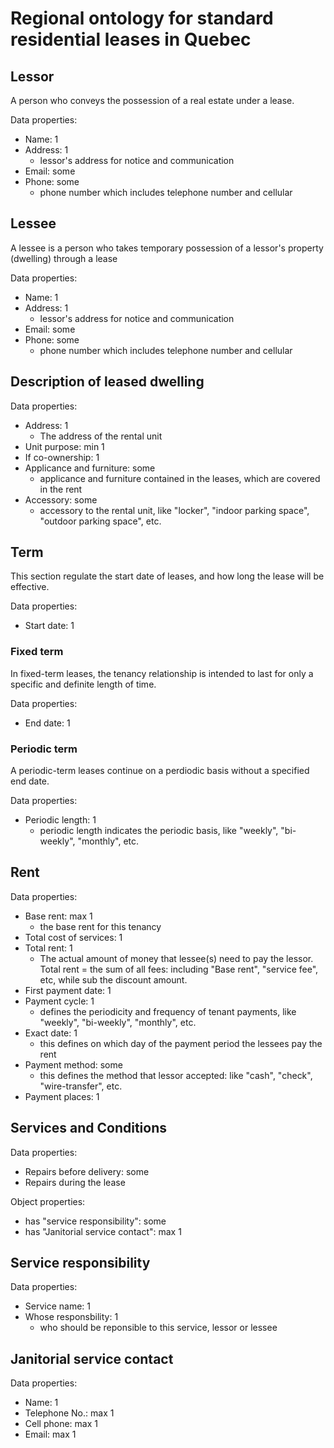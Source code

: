 # Regional ontology for standard residential leases in Quebec 

## Lessor

A person who conveys the possession of a real estate under a lease.

Data properties: 
- Name: 1 
- Address: 1
    - lessor's address for notice and communication 
- Email: some
- Phone: some
    - phone number which includes telephone number and cellular


## Lessee

A lessee is a person who takes temporary possession of a lessor's property (dwelling) through a lease 

Data properties: 
- Name: 1 
- Address: 1
    - lessor's address for notice and communication 
- Email: some
- Phone: some
    - phone number which includes telephone number and cellular

## Description of leased dwelling 

Data properties: 
- Address: 1
    - The address of the rental unit
- Unit purpose: min 1 
- If co-ownership: 1 
- Applicance and furniture: some
    - applicance and furniture contained in the leases, which are covered in the rent 
- Accessory: some 
    - accessory to the rental unit, like "locker", "indoor parking space", "outdoor parking space", etc. 


## Term 
This section regulate the start date of leases, and how long the lease will be effective. 

Data properties: 
- Start date: 1 
### Fixed term 
In fixed-term leases, the tenancy relationship is intended to last for only a specific and definite length of time.

Data properties: 
- End date: 1 

### Periodic term 
A periodic-term leases continue on a perdiodic basis without a specified end date. 

Data properties: 
- Periodic length: 1
    - periodic length indicates the periodic basis, like "weekly", "bi-weekly", "monthly", etc. 

## Rent 

Data properties: 
- Base rent: max 1 
    - the base rent for this tenancy
- Total cost of services: 1 
- Total rent: 1 
    - The actual amount of money that lessee(s) need to pay the lessor. Total rent = the sum of all fees: including "Base rent", "service fee", etc, while sub the discount amount. 
- First payment date: 1
- Payment cycle: 1 
    - defines the periodicity and frequency of tenant payments, like "weekly", "bi-weekly", "monthly", etc. 
- Exact date: 1 
    - this defines on which day of the payment period the lessees pay the rent
- Payment method: some
    - this defines the method that lessor accepted: like "cash", "check", "wire-transfer", etc. 
- Payment places: 1

## Services and Conditions 

Data properties: 
- Repairs before delivery: some
- Repairs during the lease

Object properties: 

- has "service responsibility": some 
- has "Janitorial service contact": max 1 

## Service responsibility

Data properties: 
- Service name: 1 
- Whose responsbility: 1 
    - who should be reponsible to this service, lessor or lessee

## Janitorial service contact 

Data properties: 
- Name: 1 
- Telephone No.: max 1 
- Cell phone: max 1 
- Email: max 1 